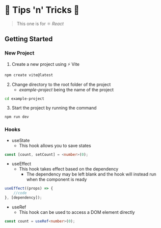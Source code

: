 # 🍆 Tips 'n' Tricks 🎃

> This one is for ⚛️ *React*


## Getting Started

### New Project

1. Create a new project using ⚡ Vite
```sh
npm create vite@latest
```
2. Change directory to the root folder of the project
    - *example-project* being the name of the project
```sh
cd example-project
```
3. Start the project by running the command
```sh
npm run dev
```

### Hooks

- useState
    - This hook allows you to save states
```ts
const [count, setCount] = <number>(0);
```

- useEffect
    - This hook takes effect based on the dependency
        - The dependency may be left blank and the hook will instead run when the component is ready
```js
useEffect((props) => {
    //code
}, [dependency]);
```

- useRef
    - This hook can be used to access a DOM element directly
```ts
const count = useRef<number>(0);
```

